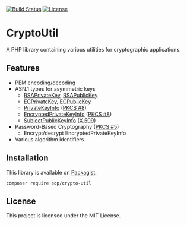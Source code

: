 [![Build Status](https://travis-ci.org/sop/crypto-util.svg?branch=master)](https://travis-ci.org/sop/crypto-util)
[![License](https://poser.pugx.org/sop/crypto-util/license)](https://github.com/sop/crypto-util/blob/master/LICENSE)

# CryptoUtil
A PHP library containing various utilities for cryptographic applications.

## Features
* PEM encoding/decoding
* ASN.1 types for asymmetric keys
    * [RSAPrivateKey](https://tools.ietf.org/html/rfc2437#section-11.1.2),
        [RSAPublicKey](https://tools.ietf.org/html/rfc2437#section-11.1.1)
    * [ECPrivateKey](https://tools.ietf.org/html/rfc5915#section-3),
        [ECPublicKey](https://tools.ietf.org/html/rfc5480#section-2.2)
    * [PrivateKeyInfo](https://tools.ietf.org/html/rfc5208#section-5)
        ([PKCS #8](https://tools.ietf.org/html/rfc5208))
    * [EncryptedPrivateKeyInfo](https://tools.ietf.org/html/rfc5208#section-6)
        ([PKCS #8](https://tools.ietf.org/html/rfc5208))
    * [SubjectPublicKeyInfo](https://tools.ietf.org/html/rfc5280#section-4.1)
        ([X.509](https://tools.ietf.org/html/rfc5280))
* Password-Based Cryptography ([PKCS #5](https://tools.ietf.org/html/rfc2898))
    * Encrypt/decrypt EncryptedPrivateKeyInfo
* Various algorithm identifiers

## Installation
This library is available on
[Packagist](https://packagist.org/packages/sop/crypto-util).

    composer require sop/crypto-util

## License
This project is licensed under the MIT License.
